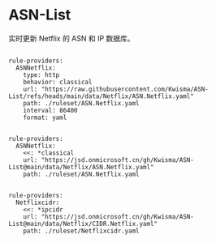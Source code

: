 
# ASN-List

实时更新 Netflix 的 ASN 和 IP 数据库。

<pre><code class="language-javascript">
rule-providers:
  ASNNetflix:
    type: http
    behavior: classical
    url: "https://raw.githubusercontent.com/Kwisma/ASN-List/refs/heads/main/data/Netflix/ASN.Netflix.yaml"
    path: ./ruleset/ASN.Netflix.yaml
    interval: 86400
    format: yaml
</code></pre>

<pre><code class="language-javascript">
rule-providers:
  ASNNetflix:
    <<: *classical
    url: "https://jsd.onmicrosoft.cn/gh/Kwisma/ASN-List@main/data/Netflix/ASN.Netflix.yaml"
    path: ./ruleset/ASN.Netflix.yaml
</code></pre>

<pre><code class="language-javascript">
rule-providers:
  Netflixcidr:
    <<: *ipcidr
    url: "https://jsd.onmicrosoft.cn/gh/Kwisma/ASN-List@main/data/Netflix/CIDR.Netflix.yaml"
    path: ./ruleset/Netflixcidr.yaml
</code></pre>